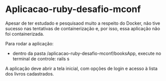 # Aplicacao-ruby-desafio-mconf

Apesar de ter estudado e pesquisaod muito a respeito do Docker, não tive sucesso nas tentativas de containerização e, por isso, essa aplicação não foi containerizada.

Para rodar a aplicação:
- dentro da pasta /aplicacao-ruby-desafio-mconf/booksApp, execute no terminal de controle: rails s

A aplicação deve abrir a tela inicial, com opções de login e acesso à lista dos livros cadastrados.

